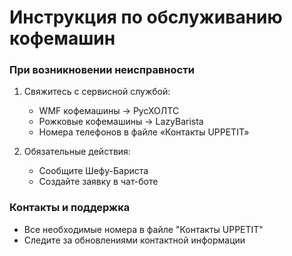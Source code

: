# Инструкция по обслуживанию кофемашин

### При возникновении неисправности
1. Свяжитесь с сервисной службой:
   - WMF кофемашины → РусХОЛТС
   - Рожковые кофемашины → LazyBarista
   - Номера телефонов в файле «Контакты UPPETIT»

2. Обязательные действия:
   - Сообщите Шефу-Бариста
   - Создайте заявку в чат-боте

### Контакты и поддержка
- Все необходимые номера в файле "Контакты UPPETIT"
- Следите за обновлениями контактной информации